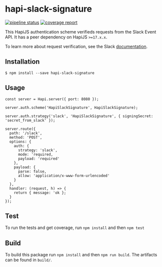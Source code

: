 # hapi-slack-signature

[![pipeline status](https://gitlab.com/lochnguyen/hapi-slack-signature/badges/master/pipeline.svg)](https://gitlab.com/lochnguyen/hapi-slack-signature/commits/master) [![coverage report](https://gitlab.com/lochnguyen/hapi-slack-signature/badges/master/coverage.svg)](https://gitlab.com/lochnguyen/hapi-slack-signature/commits/master)

This HapiJS authentication scheme verifieds requests from the Slack Event API. It has a peer dependency on HapiJS `>=17.x.x`.

To learn more about request verification, see the Slack [documentation](https://api.slack.com/docs/verifying-requests-from-slack).

## Installation

```shell
$ npm install --save hapi-slack-signature
```

## Usage

```nodejs
const server = Hapi.server({ port: 8080 });

server.auth.scheme('HapiSlackSignature', HapiSlackSignature);

server.auth.strategy('slack', 'HapiSlackSignature', { signingSecret: 'secret_from_slack' });

server.route({
  path: '/slack',
  method: 'POST',
  options: {
    auth: {
      strategy: 'slack',
      mode: 'required,
      payload: 'required'
    },
    payload: {
      parse: false,
      allow: 'application/x-www-form-urlencoded'
    }
  },
  handler: (request, h) => {
    return { message: 'ok };
  }
});
```

## Test

To run the tests and get coverage, run `npm install` and then `npm test`

## Build

To build this package run `npm install` and then `npm run build`. The artifacts can be found in `build/`.
